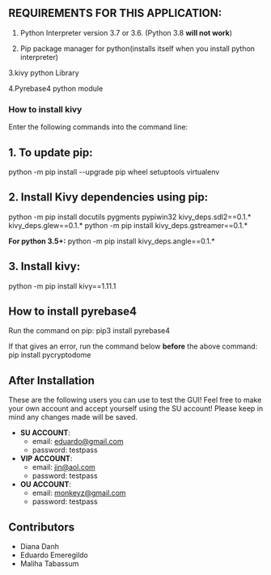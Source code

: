 ## REQUIREMENTS FOR THIS APPLICATION: ##

1. Python Interpreter version 3.7 or 3.6. (Python 3.8 **will not work**)

2. Pip package manager for python(installs itself when you install python interpreter) 

3.kivy python Library

4.Pyrebase4 python module

### How to install kivy ##
Enter the following commands into the command line:
## 1. To update pip:
python -m pip install --upgrade pip wheel setuptools virtualenv

## 2. Install Kivy dependencies using pip:
python -m pip install docutils pygments pypiwin32 kivy_deps.sdl2==0.1.* kivy_deps.glew==0.1.*
python -m pip install kivy_deps.gstreamer==0.1.*

**For python 3.5+:**
python -m pip install kivy_deps.angle==0.1.*

## 3. Install kivy:
python -m pip install kivy==1.11.1

## How to install pyrebase4 ##
Run the command on pip:
pip3 install pyrebase4

If that gives an error, run the command below **before** the above command:
pip install pycryptodome

## After Installation
These are the following users you can use to test the GUI! Feel free to make your own account and accept yourself using the SU account! Please keep in mind any changes made will be saved.
* **SU ACCOUNT**: 
   * email: eduardo@gmail.com 
   * password: testpass
* **VIP ACCOUNT**: 
   * email: jin@aol.com 
   * password: testpass
* **OU ACCOUNT**: 
   * email: monkeyz@gmail.com 
   * password: testpass

## Contributors 
* Diana Danh
* Eduardo Emeregildo
* Maliha Tabassum
